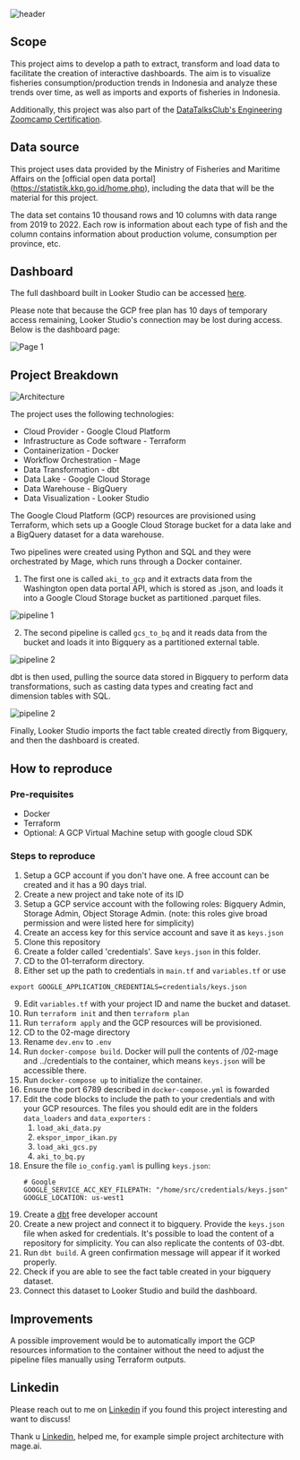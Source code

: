 ![header](/assets/header.png)

## Scope

This project aims to develop a path to extract, transform and load data to facilitate the creation of interactive dashboards. The aim is to visualize fisheries consumption/production trends in Indonesia and analyze these trends over time, as well as imports and exports of fisheries in Indonesia.

Additionally, this project was also part of the [DataTalksClub's Engineering Zoomcamp Certification](https://github.com/DataTalksClub/data-engineering-zoomcamp).

## Data source 

This project uses data provided by the Ministry of Fisheries and Maritime Affairs on the [official open data portal] (https://statistik.kkp.go.id/home.php), including the data that will be the material for this project.

The data set contains 10 thousand rows and 10 columns with data range from 2019 to 2022. Each row is information about each type of fish and the column contains information about production volume, consumption per province, etc.

## Dashboard

The full dashboard built in Looker Studio can be accessed [here](https://lookerstudio.google.com/s/sE1nqEbjUsk).

Please note that because the GCP free plan has 10 days of temporary access remaining, Looker Studio's connection may be lost during access. Below is the dashboard page:

![Page 1](/assets/dashboard-looker.png)

## Project Breakdown

![Architecture](/assets/Architecture.png)

The project uses the following technologies:
  * Cloud Provider - Google Cloud Platform
  * Infrastructure as Code software - Terraform
  * Containerization - Docker
  * Workflow Orchestration - Mage
  * Data Transformation - dbt
  * Data Lake - Google Cloud Storage
  * Data Warehouse - BigQuery
  * Data Visualization - Looker Studio

The Google Cloud Platform (GCP) resources are provisioned using Terraform, which sets up a Google Cloud Storage bucket for a data lake and a BigQuery dataset for a data warehouse.

Two pipelines were created using Python and SQL and they were orchestrated by Mage, which runs through a Docker container.

1) The first one is called `aki_to_gcp` and it extracts data from the Washington open data portal API, which is stored as .json, and loads it into a Google Cloud Storage bucket as partitioned .parquet files.

![pipeline 1](/assets/aki_to_gcs.png)

2) The second pipeline is called `gcs_to_bq` and it reads data from the bucket and loads it into Bigquery as a partitioned external table. 

![pipeline 2](/assets/gcs_to_bq.png)

dbt is then used, pulling the source data stored in Bigquery to perform data transformations, such as casting data types and creating fact and dimension tables with SQL.

![pipeline 2](/assets/lineage.png)

Finally, Looker Studio imports the fact table created directly from Bigquery, and then the dashboard is created. 

## How to reproduce

### Pre-requisites
* Docker
* Terraform
* Optional: A GCP Virtual Machine setup with google cloud SDK

### Steps to reproduce
1) Setup a GCP account if you don't have one. A free account can be created and it has a 90 days trial. 
2) Create a new project and take note of its ID
3) Setup a GCP service account with the following roles:  Bigquery Admin, Storage Admin, Object Storage Admin. (note: this roles give broad permission and were listed here for simplicity)
4) Create an access key for this service account and save it as `keys.json`
5) Clone this repository
6) Create a folder called 'credentials'. Save `keys.json` in this folder. 
7) CD to the 01-terraform directory. 
8) Either set up the path to credentials in `main.tf` and `variables.tf` or use
``` 
export GOOGLE_APPLICATION_CREDENTIALS=credentials/keys.json
```
9) Edit `variables.tf` with your project ID and name the bucket and dataset. 
10) Run `terraform init` and then `terraform plan`
11) Run `terraform apply` and the GCP resources will be provisioned.
12) CD to the 02-mage directory
13) Rename `dev.env` to `.env`
14) Run `docker-compose build`. Docker will pull the contents of  /02-mage and ../credentials to the container, which means `keys.json` will be accessible there.
15) Run `docker-compose up` to initialize the container. 
16) Ensure the port 6789 described in `docker-compose.yml` is fowarded
17) Edit the code blocks to include the path to your credentials and with your GCP resources. The files you should edit are in the folders `data_loaders` and `data_exporters` :
    1)  `load_aki_data.py`
    2) `ekspor_impor_ikan.py`
    3)  `load_aki_gcs.py`
    4)  `aki_to_bq.py`
18) Ensure the file `io_config.yaml` is pulling `keys.json`:
      ```
    # Google
    GOOGLE_SERVICE_ACC_KEY_FILEPATH: "/home/src/credentials/keys.json"
    GOOGLE_LOCATION: us-west1
19) Create a [dbt](https://www.getdbt.com/) free developer account
20) Create a new project and connect it to bigquery. Provide the `keys.json` file when asked for credentials. It's possible to load the content of a repository for simplicity. You can also replicate the contents of 03-dbt. 
21) Run `dbt build`. A green confirmation message will appear if it worked properly. 
22) Check if you are able to see the fact table created in your bigquery dataset. 
23) Connect this dataset to Looker Studio and build the dashboard.

## Improvements
A possible improvement would be to automatically import the GCP resources information to the container without the need to adjust the pipeline files manually using Terraform outputs. 

## Linkedin

Please reach out to me on [Linkedin](https://www.linkedin.com/in/mzfuadi97/) if you found this project interesting and want to discuss!

Thank u [Linkedin](https://www.linkedin.com/in/bernardo-m-costa/), helped me, for example simple project  architecture with mage.ai.